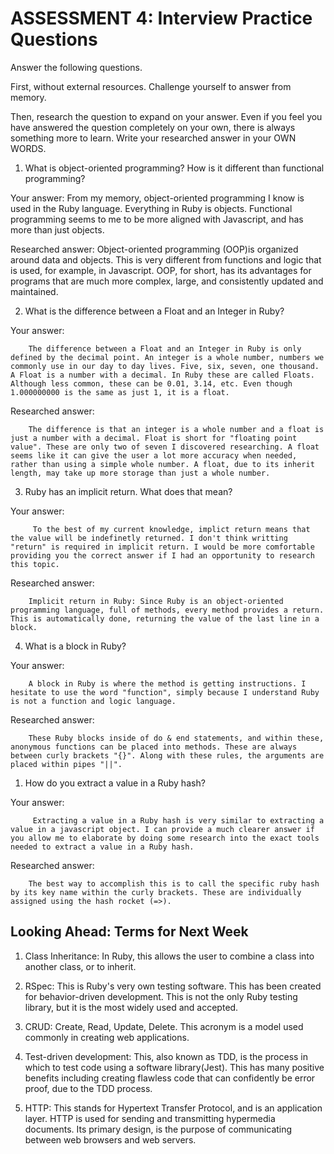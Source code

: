 # ASSESSMENT 4: Interview Practice Questions

Answer the following questions.

First, without external resources. Challenge yourself to answer from memory.

Then, research the question to expand on your answer. Even if you feel you have answered the question completely on your own, there is always something more to learn. Write your researched answer in your OWN WORDS.

1. What is object-oriented programming? How is it different than functional programming?

Your answer:    From my memory, object-oriented programming I know is used in the Ruby language. Everything in Ruby is objects. Functional programming seems to me to be more aligned with Javascript, and has more than just objects.

Researched answer:  Object-oriented programming (OOP)is organized around data and objects. This is very different from functions and logic that is used, for example, in Javascript. OOP, for short, has its advantages for programs that are much more complex, large, and consistently updated and maintained.

2. What is the difference between a Float and an Integer in Ruby?

Your answer: 

        The difference between a Float and an Integer in Ruby is only defined by the decimal point. An integer is a whole number, numbers we commonly use in our day to day lives. Five, six, seven, one thousand. A Float is a number with a decimal. In Ruby these are called Floats. Although less common, these can be 0.01, 3.14, etc. Even though 1.000000000 is the same as just 1, it is a float.

Researched answer: 

        The difference is that an integer is a whole number and a float is just a number with a decimal. Float is short for "floating point value". These are only two of seven I discovered researching. A float seems like it can give the user a lot more accuracy when needed, rather than using a simple whole number. A float, due to its inherit length, may take up more storage than just a whole number.

3. Ruby has an implicit return. What does that mean?

Your answer:

         To the best of my current knowledge, implict return means that the value will be indefinetly returned. I don't think writting "return" is required in implicit return. I would be more comfortable providing you the correct answer if I had an opportunity to research this topic.

Researched answer:

        Implicit return in Ruby: Since Ruby is an object-oriented programming language, full of methods, every method provides a return. This is automatically done, returning the value of the last line in a block.

4. What is a block in Ruby?

Your answer:

        A block in Ruby is where the method is getting instructions. I hesitate to use the word "function", simply because I understand Ruby is not a function and logic language.

Researched answer:

        These Ruby blocks inside of do & end statements, and within these, anonymous functions can be placed into methods. These are always between curly brackets "{}". Along with these rules, the arguments are placed within pipes "||".

1. How do you extract a value in a Ruby hash?

Your answer:

         Extracting a value in a Ruby hash is very similar to extracting a value in a javascript object. I can provide a much clearer answer if you allow me to elaborate by doing some research into the exact tools needed to extract a value in a Ruby hash.

Researched answer:

        The best way to accomplish this is to call the specific ruby hash by its key name within the curly brackets. These are individually assigned using the hash rocket (=>). 

## Looking Ahead: Terms for Next Week

1. Class Inheritance: In Ruby, this allows the user to combine a class into another class, or to inherit.

2. RSpec: This is Ruby's very own testing software. This has been created for behavior-driven development. This is not the only Ruby testing library, but it is the most widely used and accepted.

3. CRUD: Create, Read, Update, Delete. This acronym is a model used commonly in creating web applications.

4. Test-driven development: This, also known as TDD, is the process in which to test code using a software library(Jest). This has many positive benefits including creating flawless code that can confidently be error proof, due to the TDD process.

5. HTTP: This stands for Hypertext Transfer Protocol, and is an application layer. HTTP is used for sending and transmitting hypermedia documents. Its primary design, is the purpose of communicating between web browsers and web servers.
